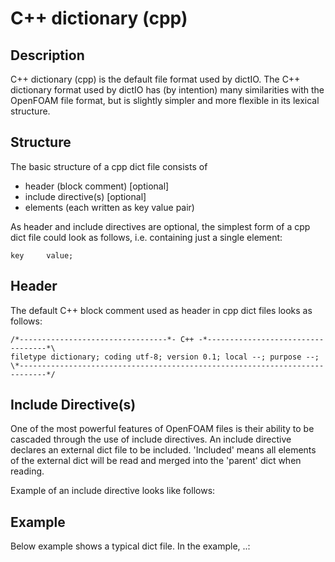 # C++ dictionary (cpp)

## Description

C++ dictionary (cpp) is the default file format used by dictIO.
The C++ dictionary format used by dictIO has (by intention) many similarities with the OpenFOAM file format,
but is slightly simpler and more flexible in its lexical structure.

## Structure

The basic structure of a cpp dict file consists of
* header (block comment) [optional]
* include directive(s) [optional]
* elements (each written as key value pair)

As header and include directives are optional, the simplest form of a cpp dict file could look as follows, i.e. containing just a single element:
~~~
key     value;
~~~

## Header

The default C++ block comment used as header in cpp dict files looks as follows:
~~~
/*---------------------------------*- C++ -*----------------------------------*\
filetype dictionary; coding utf-8; version 0.1; local --; purpose --;
\*----------------------------------------------------------------------------*/
~~~

## Include Directive(s)

One of the most powerful features of OpenFOAM files is their ability to be cascaded through the use of include directives.
An include directive declares an external dict file to be included.
'Included' means all elements of the external dict will be read and merged into the 'parent' dict when reading.

Example of an include directive looks like follows:


## Example

Below example shows a typical dict file.
In the example, ..:
